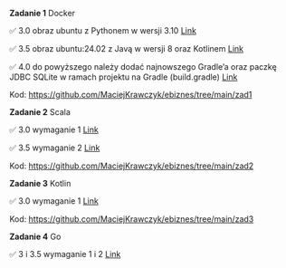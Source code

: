 **Zadanie 1** Docker

:white_check_mark: 3.0 obraz ubuntu z Pythonem w wersji
3.10 [Link](https://github.com/MaciejKrawczyk/ebiznes/commit/ab1486fe61393acc284e95cd7dda419815fb53e9)

:white_check_mark: 3.5 obraz ubuntu:24.02 z Javą w wersji 8 oraz
Kotlinem [Link](https://github.com/MaciejKrawczyk/ebiznes/commit/b42cee74ef2de25f07fd9a6ef5754dbd32906f3f)

:white_check_mark: 4.0 do powyższego należy dodać najnowszego Gradle’a oraz paczkę JDBC SQLite w ramach projektu na
Gradle (build.gradle) [Link](https://github.com/MaciejKrawczyk/ebiznes/commit/c351844f6ab4e059e07a70856aac33ac7f7cd236)

Kod: https://github.com/MaciejKrawczyk/ebiznes/tree/main/zad1

**Zadanie 2** Scala

:white_check_mark: 3.0 wymaganie 1 [Link](https://github.com/MaciejKrawczyk/ebiznes/commit/d0d0974887fe354f9d12377141304933747d8f5f)

:white_check_mark: 3.5 wymaganie 2 [Link](https://github.com/MaciejKrawczyk/ebiznes/commit/15b606334b9f6fda1f80d25a7ef9c6807dff79dd)

Kod: https://github.com/MaciejKrawczyk/ebiznes/tree/main/zad2

**Zadanie 3** Kotlin

:white_check_mark: 3.0 wymaganie 1 [Link](https://github.com/MaciejKrawczyk/ebiznes/commit/3eb690551582e39d48079a1957baa1d8af7238fe)

Kod: https://github.com/MaciejKrawczyk/ebiznes/tree/main/zad3

**Zadanie 4** Go

:white_check_mark: 3 i 3.5 wymaganie 1 i 2 [Link](https://github.com/MaciejKrawczyk/ebiznes/commit/f018966956a159dcf72d5d2381ef2dae0b2e2806)